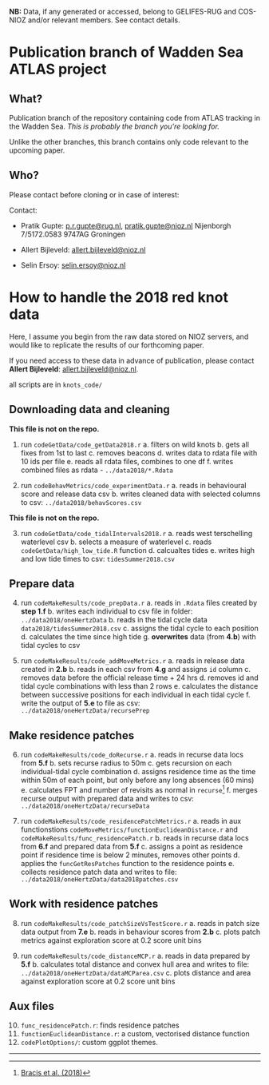 **NB:** Data, if any generated or accessed, belong to GELIFES-RUG and COS-NIOZ and/or relevant members. See contact details.

# Publication branch of Wadden Sea ATLAS project

## What?

Publication branch of the repository containing code from ATLAS tracking in the Wadden Sea. *This is probably the branch you're looking for.*

Unlike the other branches, this branch contains only code relevant to the upcoming paper.

## Who?

Please contact before cloning or in case of interest:

Contact:
- Pratik Gupte: p.r.gupte@rug.nl, pratik.gupte@nioz.nl
  Nijenborgh 7/5172.0583 9747AG Groningen

- Allert Bijleveld: allert.bijleveld@nioz.nl

- Selin Ersoy: selin.ersoy@nioz.nl

# How to handle the 2018 red knot data

Here, I assume you begin from the raw data stored on NIOZ servers, and would like to replicate the results of our forthcoming paper. 

If you need access to these data in advance of publication, please contact **Allert Bijleveld**: allert.bijleveld@nioz.nl.

all scripts are in `knots_code/`

## Downloading data and cleaning

**This file is not on the repo.**

1. run `codeGetData/code_getData2018.r`
    a. filters on wild knots
    b. gets all fixes from 1st to last
    c. removes beacons
    d. writes data to rdata file with 10 ids per file
    e. reads all rdata files, combines to one df
    f. writes combined files as rdata - `../data2018/*.Rdata`

2. run `codeBehavMetrics/code_experimentData.r`
    a. reads in behavioural score and release data csv
    b. writes cleaned data with selected columns to csv: `../data2018/behavScores.csv`

**This file is not on the repo.**

3. run `codeGetData/code_tidalIntervals2018.r`
    a. reads west terschelling waterlevel csv
    b. selects a measure of waterlevel
    c. reads `codeGetData/high_low_tide.R` function
    d. calcualtes tides
    e. writes high and low tide times to csv: `tidesSummer2018.csv`

## Prepare data

4. run `codeMakeResults/code_prepData.r`
    a. reads in `.Rdata` files created by **step 1.f**
    b. writes each individual to csv file in folder: `../data2018/oneHertzData`
    b. reads in the tidal cycle data `data2018/tidesSummer2018.csv`
    c. assigns the tidal cycle to each position
    d. calculates the time since high tide
    g. **overwrites** data (from **4.b**) with tidal cycles to csv

5. run `codeMakeResults/code_addMoveMetrics.r`
    a. reads in release data created in **2.b**
    b. reads in each csv from **4.g** and assigns `id` column
    c. removes data before the official release time + 24 hrs
    d. removes id and tidal cycle combinations with less than 2 rows
    e. calculates the distance between successive positions for each individual in each tidal cycle
    f. write the output of **5.e** to file as csv: `../data2018/oneHertzData/recursePrep`

## Make residence patches

6. run `codeMakeResults/code_doRecurse.r`
    a. reads in recurse data locs from **5.f**
    b. sets recurse radius to 50m
    c. gets recursion on each individual-tidal cycle combination
    d. assigns residence time as the time within 50m of each point, but only before any long absences (60 mins)
    e. calculates FPT and number of revisits as normal in `recurse`[^1]
    f. merges recurse output with prepared data and writes to csv: `../data2018/oneHertzData/recurseData`

7. run `codeMakeResults/code_residencePatchMetrics.r`
    a. reads in aux functionstions `codeMoveMetrics/functionEuclideanDistance.r` and `codeMakeResults/func_residencePatch.r`
    b. reads in recurse data locs from **6.f** and prepared data from **5.f**
    c. assigns a point as residence point if residence time is below 2 minutes, removes other points
    d. applies the `funcGetResPatches` function to the residence points
    e. collects residence patch data and writes to file: `../data2018/oneHertzData/data2018patches.csv`

## Work with residence patches

8. run `codeMakeResults/code_patchSizeVsTestScore.r`
    a. reads in patch size data output from **7.e**
    b. reads in behaviour scores from **2.b**
    c. plots patch metrics against exploration score at 0.2 score unit bins

9. run `codeMakeResults/code_distanceMCP.r`
    a. reads in data prepared by **5.f**
    b. calculates total distance and convex hull area and writes to file: `../data2018/oneHertzData/dataMCParea.csv`
    c. plots distance and area against exploration score at 0.2 score unit bins

## Aux files

10. `func_residencePatch.r`: finds residence patches
11. `functionEuclideanDistance.r`: a custom, vectorised distance function
12. `codePlotOptions/`: custom ggplot themes.

---

[^1]: [Bracis et al. (2018)](https://onlinelibrary.wiley.com/doi/abs/10.1111/ecog.03618)